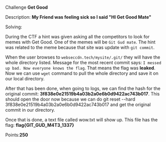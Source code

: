 Challenge **Get Good**

Description: **My Friend was feeling sick so I said "HI Get Good Mate"**

Solving:

During the CTF a hint was given asking all the competitors to look for memes with Get Good. One of the memes will be `Git Gud mate`. The hint was related to the meme because that site was update with `git commit`.

When the user browses to `webseccdn.tech/mysite/.git/` they will have the whole directory listed. Message for the most recent commit says: `I messed up bad. Now everyone knows the flag`. That means the flag was **leaked**. Now we can use `wget` command to pull the whole directory and save it on our local directory. 

After that has been done, when going to logs, we can find the hash for the original commit: **3f838e0e21519b4a03b2a0e6b0d9422ac743b017**. This should open the door now because we can do git reset --hard 3f838e0e21519b4a03b2a0e6b0d9422ac743b017 and get the original commit in our directory.

Once that is done, a text file called wow.txt will show up. This file has the flag: **flag{GIT_GUD_M4T3_1337}** 

Points:**250**